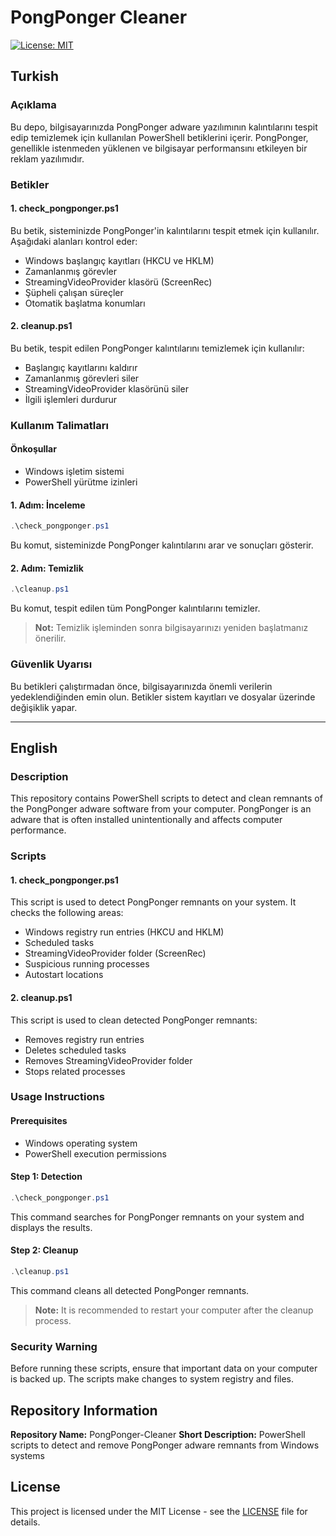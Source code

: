 # PongPonger Cleaner

[![License: MIT](https://img.shields.io/badge/License-MIT-yellow.svg)](https://opensource.org/licenses/MIT)

## Turkish

### Açıklama
Bu depo, bilgisayarınızda PongPonger adware yazılımının kalıntılarını tespit edip temizlemek için kullanılan PowerShell betiklerini içerir. PongPonger, genellikle istenmeden yüklenen ve bilgisayar performansını etkileyen bir reklam yazılımıdır.

### Betikler

#### 1. check_pongponger.ps1
Bu betik, sisteminizde PongPonger'in kalıntılarını tespit etmek için kullanılır. Aşağıdaki alanları kontrol eder:
- Windows başlangıç kayıtları (HKCU ve HKLM)
- Zamanlanmış görevler
- StreamingVideoProvider klasörü (ScreenRec)
- Şüpheli çalışan süreçler
- Otomatik başlatma konumları

#### 2. cleanup.ps1
Bu betik, tespit edilen PongPonger kalıntılarını temizlemek için kullanılır:
- Başlangıç kayıtlarını kaldırır
- Zamanlanmış görevleri siler
- StreamingVideoProvider klasörünü siler
- İlgili işlemleri durdurur

### Kullanım Talimatları

#### Önkoşullar
- Windows işletim sistemi
- PowerShell yürütme izinleri

#### 1. Adım: İnceleme
```powershell
.\check_pongponger.ps1
```
Bu komut, sisteminizde PongPonger kalıntılarını arar ve sonuçları gösterir.

#### 2. Adım: Temizlik
```powershell
.\cleanup.ps1
```
Bu komut, tespit edilen tüm PongPonger kalıntılarını temizler.

> **Not:** Temizlik işleminden sonra bilgisayarınızı yeniden başlatmanız önerilir.

### Güvenlik Uyarısı
Bu betikleri çalıştırmadan önce, bilgisayarınızda önemli verilerin yedeklendiğinden emin olun. Betikler sistem kayıtları ve dosyalar üzerinde değişiklik yapar.

---

## English

### Description
This repository contains PowerShell scripts to detect and clean remnants of the PongPonger adware software from your computer. PongPonger is an adware that is often installed unintentionally and affects computer performance.

### Scripts

#### 1. check_pongponger.ps1
This script is used to detect PongPonger remnants on your system. It checks the following areas:
- Windows registry run entries (HKCU and HKLM)
- Scheduled tasks
- StreamingVideoProvider folder (ScreenRec)
- Suspicious running processes
- Autostart locations

#### 2. cleanup.ps1
This script is used to clean detected PongPonger remnants:
- Removes registry run entries
- Deletes scheduled tasks
- Removes StreamingVideoProvider folder
- Stops related processes

### Usage Instructions

#### Prerequisites
- Windows operating system
- PowerShell execution permissions

#### Step 1: Detection
```powershell
.\check_pongponger.ps1
```
This command searches for PongPonger remnants on your system and displays the results.

#### Step 2: Cleanup
```powershell
.\cleanup.ps1
```
This command cleans all detected PongPonger remnants.

> **Note:** It is recommended to restart your computer after the cleanup process.

### Security Warning
Before running these scripts, ensure that important data on your computer is backed up. The scripts make changes to system registry and files.

## Repository Information

**Repository Name:** PongPonger-Cleaner
**Short Description:** PowerShell scripts to detect and remove PongPonger adware remnants from Windows systems

## License
This project is licensed under the MIT License - see the [LICENSE](LICENSE) file for details.